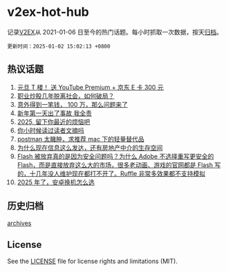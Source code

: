 # v2ex-hot-hub

 记录[V2EX](https://www.v2ex.com/)从 2021-01-06 日至今的热门话题。每小时抓取一次数据，按天[归档](archives)。

`更新时间：2025-01-02 15:02:13 +0800`

## 热议话题

1. [元旦 T 楼！ 送 YouTube Premium + 京东 E 卡 300 元](https://www.v2ex.com/t/1101831)
1. [职业炒股几年脱离社会，如何破局？](https://www.v2ex.com/t/1101802)
1. [意外得到一笔钱， 100 万，那么问题来了](https://www.v2ex.com/t/1101896)
1. [新年第一天出了事故 我全责](https://www.v2ex.com/t/1101811)
1. [2025, 留下你最近的烦恼吧](https://www.v2ex.com/t/1101874)
1. [你小时候读过读者文摘吗](https://www.v2ex.com/t/1101848)
1. [postman 太臃肿，求推荐 mac 下的轻量替代品](https://www.v2ex.com/t/1101928)
1. [为什么现在信息这么发达，还有房地产中介的生存空间](https://www.v2ex.com/t/1101882)
1. [Flash 被放弃真的是因为安全问题吗？为什么 Adobe 不选择重写更安全的 Flash，而是直接放弃这么大的市场，很多老动画、游戏的官网都是 Flash 写的，十几年没人维护现在都打不开了。Ruffle 非常多效果都不支持模拟](https://www.v2ex.com/t/1101870)
1. [2025 年了，安卓换机怎么选](https://www.v2ex.com/t/1101799)

## 历史归档

[archives](archives)

## License

See the [LICENSE](LICENSE) file for license rights and limitations (MIT).

